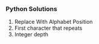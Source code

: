 ### Python Solutions
1. Replace With Alphabet Position
2. First character that repeats
3. Integer depth
